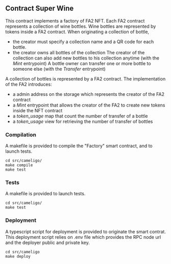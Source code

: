 ## Contract Super Wine

This contract implements a factory of FA2 NFT. Each FA2 contract represents a collection of wine bottles. Wine bottles are represented by tokens inside a FA2 contract.
When originating a collection of bottle, 
- the creator must specify a collection name and a QR code for each bottle.
- the creator owns all bottles of the collection
The creator of the collection can also add new bottles to his collection anytime (with the *Mint* entrypoint)
A bottle owner can transfer one or more bottle to someone else (with the *Transfer* entrypoint)


A collection of bottles is represented by a FA2 contract. The implementation of the FA2 introduces:
- a admin address on the storage which represents the creator of the FA2 contract 
- a *Mint* entrypoint that allows the creator of the FA2 to create new tokens inside the NFT contract
- a *token_usage* map that count the number of transfer of a bottle
- a *token_usage* view for retrieving the number of transfer of bottles 

### Compilation

A makefile is provided to compile the "Factory" smart contract, and to launch tests.
```
cd src/cameligo/
make compile
make test
```

### Tests

A makefile is provided to launch tests.
```
cd src/cameligo/
make test
```

### Deployment

A typescript script for deployment is provided to originate the smart contrat. This deployment script relies on .env file which provides the RPC node url and the deployer public and private key.

```
cd src/cameligo
make deploy
```
